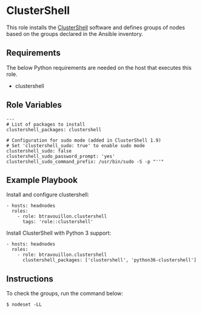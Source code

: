 ClusterShell
============

This role installs the [ClusterShell][1] software and defines groups of nodes
based on the groups declared in the Ansible inventory.

[1]: https://cea-hpc.github.io/clustershell/

Requirements
------------

The below Python requirements are needed on the host that executes this role.

 - clustershell

Role Variables
--------------

    ---
    # List of packages to install
    clustershell_packages: clustershell

    # Configuration for sudo mode (added in ClusterShell 1.9)
    # Set 'clustershell_sudo: true' to enable sudo mode
    clustershell_sudo: false
    clustershell_sudo_password_prompt: 'yes'
    clustershell_sudo_command_prefix: /usr/bin/sudo -S -p "''"

Example Playbook
----------------

Install and configure clustershell:

    - hosts: headnodes
      roles:
        - role: btravouillon.clustershell
          tags: 'role::clustershell'

Install ClusterShell with Python 3 support:

    - hosts: headnodes
      roles:
        - role: btravouillon.clustershell
          clustershell_packages: ['clustershell', 'python36-clustershell']

Instructions
------------

To check the groups, run the command below:

    $ nodeset -LL
